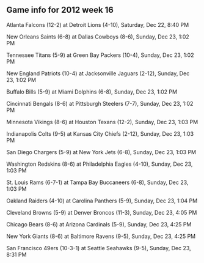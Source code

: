## Game info for 2012 week 16
Atlanta Falcons (12-2) at Detroit Lions (4-10), Saturday, Dec 22, 8:40 PM



New Orleans Saints (6-8) at Dallas Cowboys (8-6), Sunday, Dec 23, 1:02 PM

Tennessee Titans (5-9) at Green Bay Packers (10-4), Sunday, Dec 23, 1:02 PM

New England Patriots (10-4) at Jacksonville Jaguars (2-12), Sunday, Dec 23, 1:02 PM

Buffalo Bills (5-9) at Miami Dolphins (6-8), Sunday, Dec 23, 1:02 PM

Cincinnati Bengals (8-6) at Pittsburgh Steelers (7-7), Sunday, Dec 23, 1:02 PM

Minnesota Vikings (8-6) at Houston Texans (12-2), Sunday, Dec 23, 1:03 PM

Indianapolis Colts (9-5) at Kansas City Chiefs (2-12), Sunday, Dec 23, 1:03 PM

San Diego Chargers (5-9) at New York Jets (6-8), Sunday, Dec 23, 1:03 PM

Washington Redskins (8-6) at Philadelphia Eagles (4-10), Sunday, Dec 23, 1:03 PM

St. Louis Rams (6-7-1) at Tampa Bay Buccaneers (6-8), Sunday, Dec 23, 1:03 PM

Oakland Raiders (4-10) at Carolina Panthers (5-9), Sunday, Dec 23, 1:04 PM



Cleveland Browns (5-9) at Denver Broncos (11-3), Sunday, Dec 23, 4:05 PM

Chicago Bears (8-6) at Arizona Cardinals (5-9), Sunday, Dec 23, 4:25 PM

New York Giants (8-6) at Baltimore Ravens (9-5), Sunday, Dec 23, 4:25 PM



San Francisco 49ers (10-3-1) at Seattle Seahawks (9-5), Sunday, Dec 23, 8:31 PM

